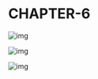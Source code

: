 # **CHAPTER-6**

![img](https://i.imghippo.com/files/VIP9582JHA.jpg)

![img](https://i.imghippo.com/files/NI5842ZUc.jpg)

![img](https://i.imghippo.com/files/UVzr6323OOg.jpg)